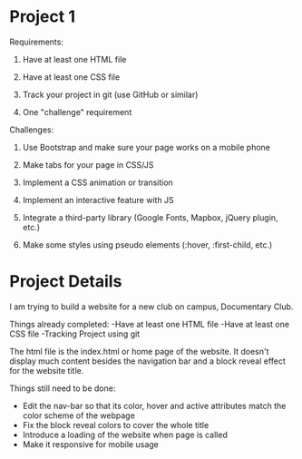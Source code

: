 # Project 1

Requirements:

1) Have at least one HTML file

2) Have at least one CSS file

3) Track your project in git (use GitHub or similar)

4) One "challenge" requirement

Challenges:

1) Use Bootstrap and make sure your page works on a mobile phone

2) Make tabs for your page in CSS/JS

3) Implement a CSS animation or transition

4) Implement an interactive feature with JS

5) Integrate a third-party library (Google Fonts, Mapbox, jQuery plugin, etc.)

6) Make some styles using pseudo elements (:hover, :first-child, etc.)

# Project Details

I am trying to build a website for a new club on campus, Documentary Club. 

Things already completed:
-Have at least one HTML file
-Have at least one CSS file
-Tracking Project using git

The html file is the index.html or home page of the website. It doesn't display much content besides the navigation bar and a block reveal
effect for the website title. 

Things still need to be done:
- Edit the nav-bar so that its color, hover and active attributes match the color scheme of the webpage
- Fix the block reveal colors to cover the whole title
- Introduce a loading of the website when page is called
- Make it responsive for mobile usage
